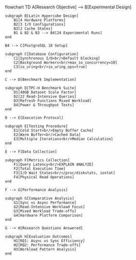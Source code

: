 flowchart TD
    A[Research Objective] --> B[Experimental Design]
    
    subgraph B[Latin Hypercube Design]
        B1[4 Hardware Platforms]
        B2[3 I/O Configurations]
        B3[2 Cache States]
        B1 & B2 & B3 --> B4[24 Experimental Runs]
    end
    
    B4 --> C[PostgreSQL 18 Setup]
    
    subgraph C[Database Configuration]
        C1[Synchronous I/O<br/>Default blocking]
        C2[Background Workers<br/>max_io_concurrency=10]
        C3[io_uring<br/>io_uring_ops=true]
    end
    
    C --> D[Benchmark Implementation]
    
    subgraph D[TPC-H Benchmark Suite]
        D1[40GB Dataset Scale Factor]
        D2[22 Read-Intensive Queries]
        D3[Refresh Functions Mixed Workload]
        D4[Power & Throughput Tests]
    end
    
    D --> E[Execution Protocol]
    
    subgraph E[Testing Procedure]
        E1[Cold Start<br/>Empty Buffer Cache]
        E2[Warm Buffer<br/>Cached Data]
        E3[Multiple Iterations<br/>Median Calculation]
    end
    
    E --> F[Data Collection]
    
    subgraph F[Metrics Collection]
        F1[Query Latency<br/>EXPLAIN ANALYZE]
        F2[Total Execution Time]
        F3[I/O Wait States<br/>/proc/diskstats, iostat]
        F4[Physical Read Operations]
    end
    
    F --> G[Performance Analysis]
    
    subgraph G[Comparative Analysis]
        G1[Sync vs Async Performance]
        G2[Read-Intensive Workload Focus]
        G3[Mixed Workload Trade-offs]
        G4[Hardware Platform Comparison]
    end
    
    G --> H[Research Questions Answered]
    
    subgraph H[Evaluation Outcomes]
        H1[RQ1: Async vs Sync Efficiency]
        H2[RQ2: Performance Trade-offs]
        H3[Workload Pattern Analysis]
    end
